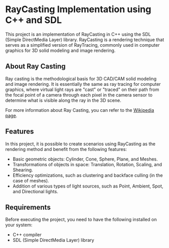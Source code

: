 # RayCasting Implementation using C++ and SDL

This project is an implementation of RayCasting in C++ using the SDL (Simple DirectMedia Layer) library. RayCasting is a rendering technique that serves as a simplified version of RayTracing, commonly used in computer graphics for 3D solid modeling and image rendering.

## About Ray Casting

Ray casting is the methodological basis for 3D CAD/CAM solid modeling and image rendering. It is essentially the same as ray tracing for computer graphics, where virtual light rays are "cast" or "traced" on their path from the focal point of a camera through each pixel in the camera sensor to determine what is visible along the ray in the 3D scene.

For more information about Ray Casting, you can refer to the [Wikipedia page](https://en.wikipedia.org/wiki/Ray_casting).

## Features

In this project, it is possible to create scenarios using RayCasting as the rendering method and benefit from the following features:

- Basic geometric objects: Cylinder, Cone, Sphere, Plane, and Meshes.
- Transformations of objects in space: Translation, Rotation, Scaling, and Shearing.
- Efficiency optimizations, such as clustering and backface culling (in the case of meshes).
- Addition of various types of light sources, such as Point, Ambient, Spot, and Directional lights.

## Requirements

Before executing the project, you need to have the following installed on your system:

- C++ compiler
- SDL (Simple DirectMedia Layer) library
